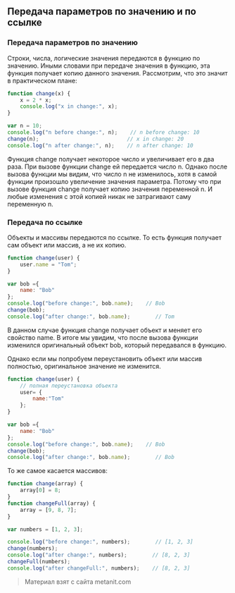## Передача параметров по значению и по ссылке

### Передача параметров по значению

Строки, числа, логические значения передаются в функцию по значению. Иными словами при передаче значения в функцию, эта функция получает копию данного значения. Рассмотрим, что это значит в практическом плане:

```js
function change(x) {
    x = 2 * x;
    console.log("x in change:", x);
}

var n = 10;
console.log("n before change:", n);    // n before change: 10
change(n);                            // x in change: 20
console.log("n after change:", n);    // n after change: 10
```

Функция change получает некоторое число и увеличивает его в два раза. При вызове функции change ей передается число n. Однако после вызова функции мы видим, что число n не изменилось, хотя в самой функции произошло увеличение значения параметра. Потому что при вызове функция change получает копию значения переменной n. И любые изменения с этой копией никак не затрагивают саму переменную n.

### Передача по ссылке

Объекты и массивы передаются по ссылке. То есть функция получает сам объект или массив, а не их копию.

```js
function change(user) {
    user.name = "Tom";
}

var bob ={ 
    name: "Bob"
};
console.log("before change:", bob.name);    // Bob
change(bob);
console.log("after change:", bob.name);        // Tom
```

В данном случае функция change получает объект и меняет его свойство name. В итоге мы увидим, что после вызова функции изменился оригинальный объект bob, который передавался в функцию.

Однако если мы попробуем переустановить объект или массив полностью, оригинальное значение не изменится.

```js
function change(user) {
    // полная переустановка объекта
    user= {
        name:"Tom"
    };
}

var bob ={ 
    name: "Bob"
};
console.log("before change:", bob.name);    // Bob
change(bob);
console.log("after change:", bob.name);        // Bob
```

То же самое касается массивов:

```js
function change(array) {
    array[0] = 8;
}
function changeFull(array) {
    array = [9, 8, 7];
}

var numbers = [1, 2, 3];

console.log("before change:", numbers);        // [1, 2, 3]
change(numbers);
console.log("after change:", numbers);        // [8, 2, 3]
changeFull(numbers);
console.log("after changeFull:", numbers);    // [8, 2, 3]
```


> Материал взят с сайта metanit.com